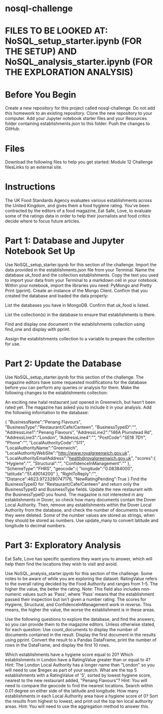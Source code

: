 # nosql-challenge



# FILES TO BE LOOKED AT: NoSQL_setup_starter.ipynb (FOR THE SETUP) AND NoSQL_analysis_starter.ipynb (FOR THE EXPLORATION ANALYSIS)
# Before You Begin
Create a new repository for this project called nosql-challenge. Do not add this homework to an existing repository. Clone the new repository to your computer. Add your Jupyter notebook starter files and your Resources folder containing establishments.json to this folder. Push the changes to GitHub.

# Files
Download the following files to help you get started: Module 12 Challenge filesLinks to an external site.

# Instructions
The UK Food Standards Agency evaluates various establishments across the United Kingdom, and gives them a food hygiene rating. You've been contracted by the editors of a food magazine, Eat Safe, Love, to evaluate some of the ratings data in order to help their journalists and food critics decide where to focus future articles.

# Part 1: Database and Jupyter Notebook Set Up
Use NoSQL_setup_starter.ipynb for this section of the challenge.
Import the data provided in the establishments.json file from your Terminal. Name the database uk_food and the collection establishments. Copy the text you used to import your data from your Terminal to a markdown cell in your notebook. Within your notebook, import the libraries you need: PyMongo and Pretty Print (pprint). Create an instance of the Mongo Client. Confirm that you created the database and loaded the data properly:

List the databases you have in MongoDB. Confirm that uk_food is listed.

List the collection(s) in the database to ensure that establishments is there.

Find and display one document in the establishments collection using find_one and display with pprint.

Assign the establishments collection to a variable to prepare the collection for use.

# Part 2: Update the Database
Use NoSQL_setup_starter.ipynb for this section of the challenge.
The magazine editors have some requested modifications for the database before you can perform any queries or analysis for them. Make the following changes to the establishments collection:

An exciting new halal restaurant just opened in Greenwich, but hasn't been rated yet. The magazine has asked you to include it in your analysis. Add the following information to the database:

{ "BusinessName":"Penang Flavours", "BusinessType":"Restaurant/Cafe/Canteen", "BusinessTypeID":"", "AddressLine1":"Penang Flavours", "AddressLine2":"146A Plumstead Rd", "AddressLine3":"London", "AddressLine4":"", "PostCode":"SE18 7DY", "Phone":"", "LocalAuthorityCode":"511", "LocalAuthorityName":"Greenwich", "LocalAuthorityWebSite":"http://www.royalgreenwich.gov.uk", "LocalAuthorityEmailAddress":"health@royalgreenwich.gov.uk", "scores":{ "Hygiene":"", "Structural":"", "ConfidenceInManagement":"" }, "SchemeType":"FHRS", "geocode":{ "longitude":"0.08384000", "latitude":"51.49014200" }, "RightToReply":"", "Distance":4623.9723280747176, "NewRatingPending":True } Find the BusinessTypeID for "Restaurant/Cafe/Canteen" and return only the BusinessTypeID and BusinessType fields. Update the new restaurant with the BusinessTypeID you found. The magazine is not interested in any establishments in Dover, so check how many documents contain the Dover Local Authority. Then, remove any establishments within the Dover Local Authority from the database, and check the number of documents to ensure they were deleted. Some of the number values are stored as strings, when they should be stored as numbers. Use update_many to convert latitude and longitude to decimal numbers.

# Part 3: Exploratory Analysis
Eat Safe, Love has specific questions they want you to answer, which will help them find the locations they wish to visit and avoid.

Use NoSQL_analysis_starter.ipynb for this section of the challenge.
Some notes to be aware of while you are exploring the dataset:
RatingValue refers to the overall rating decided by the Food Authority and ranges from 1-5. The higher the value, the better the rating. Note: This field also includes non-numeric values such as 'Pass', where 'Pass' means that the establishment passed their inspection but isn't given a number rating. The scores for Hygiene, Structural, and ConfidenceInManagement work in reverse. This means, the higher the value, the worse the establishment is in these areas.

Use the following questions to explore the database, and find the answers, so you can provide them to the magazine editors. Unless otherwise stated, for each question: Use count_documents to display the number of documents contained in the result. Display the first document in the results using pprint. Convert the result to a Pandas DataFrame, print the number of rows in the DataFrame, and display the first 10 rows.

Which establishments have a hygiene score equal to 20? Which establishments in London have a RatingValue greater than or equal to 4? Hint: The London Local Authority has a longer name than "London" so you will need to use $regex as part of your search. What are the top 5 establishments with a RatingValue of '5', sorted by lowest hygiene score, nearest to the new restaurant added, "Penang Flavours"? Hint: You will need to compare the geocode to find the nearest locations. Search within 0.01 degree on either side of the latitude and longitude. How many establishments in each Local Authority area have a hygiene score of 0? Sort the results from highest to lowest, and print out the top ten local authority areas. Hint: You will need to use the aggregation method to answer this.

